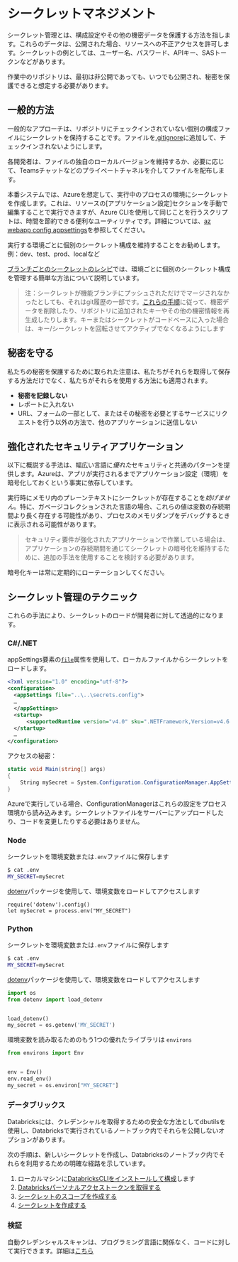 # シークレットマネジメント

シークレット管理とは、構成設定やその他の機密データを保護する方法を指します。これらのデータは、公開された場合、リソースへの不正アクセスを許可します。シークレットの例としては、ユーザー名、パスワード、APIキー、SASトークンなどがあります。

作業中のリポジトリは、最初は非公開であっても、いつでも公開され、秘密を保護できると想定する必要があります。

## 一般的方法

一般的なアプローチは、リポジトリにチェックインされていない個別の構成ファイルにシークレットを保持することです。ファイルを[.gitignore](https://git-scm.com/docs/gitignore)に追加して、チェックインされないようにします。

各開発者は、ファイルの独自のローカルバージョンを維持するか、必要に応じて、Teamsチャットなどのプライベートチャネルを介してファイルを配布します。

本番システムでは、Azureを想定して、実行中のプロセスの環境にシークレットを作成します。これは、リソースの[アプリケーション設定]セクションを手動で編集することで実行できますが、Azure CLIを使用して同じことを行うスクリプトは、時間を節約できる便利なユーティリティです。詳細については、[az webapp config appsettings](https://docs.microsoft.com/en-us/cli/azure/webapp/config/appsettings?view=azure-cli-latest)を参照してください。

実行する環境ごとに個別のシークレット構成を維持することをお勧めします。例：dev、test、prod、localなど

[ブランチごとのシークレットのレシピ](./recipes/azure-devops/secrets-per-branch.md)では、環境ごとに個別のシークレット構成を管理する簡単な方法について説明しています。

> 注：シークレットが機能ブランチにプッシュされただけでマージされなかったとしても、それはgit履歴の一部です。[これらの手順](https://help.github.com/en/github/authenticating-to-github/removing-sensitive-data-from-a-repository)に従って、機密データを削除したり、リポジトリに追加されたキーやその他の機密情報を再生成したりします。キーまたはシークレットがコードベースに入った場合は、キー/シークレットを回転させてアクティブでなくなるようにします

## 秘密を守る

私たちの秘密を保護するために取られた注意は、私たちがそれらを取得して保存する方法だけでなく、私たちがそれらを使用する方法にも適用されます。

- **秘密を記録しない**
- レポートに入れない
- URL、フォームの一部として、またはその秘密を必要とするサービスにリクエストを行う以外の方法で、他のアプリケーションに送信しない

## 強化されたセキュリティアプリケーション

以下に概説する手法は、幅広い言語に*優れた*セキュリティと共通のパターンを提供します。Azureは、アプリが実行されるまでアプリケーション設定（環境）を暗号化しておくという事実に依存しています。

実行時にメモリ内のプレーンテキストにシークレットが存在することを*妨げません*。特に、ガベージコレクションされた言語の場合、これらの値は変数の存続期間より長く存在する可能性があり、プロセスのメモリダンプをデバッグするときに表示される可能性があります。

> セキュリティ要件が強化されたアプリケーションで作業している場合は、アプリケーションの存続期間を通じてシークレットの暗号化を維持するために、追加の手法を使用することを検討する必要があります。

暗号化キーは常に定期的にローテーションしてください。

## シークレット管理のテクニック

これらの手法により、シークレットのロードが開発者に対して透過的になります。

### C#/.NET

appSettings要素の[`file`](https://docs.microsoft.com/en-us/dotnet/framework/configure-apps/file-schema/appsettings/appsettings-element-for-configuration)属性を使用して、ローカルファイルからシークレットをロードします。

``` XML
<?xml version="1.0" encoding="utf-8"?>
<configuration>
  <appSettings file="..\..\secrets.config">
  …
  </appSettings>
  <startup>
      <supportedRuntime version="v4.0" sku=".NETFramework,Version=v4.6.1" />
  </startup>
  …
</configuration>
```

アクセスの秘密：

```C#
static void Main(string[] args)
{
    String mySecret = System.Configuration.ConfigurationManager.AppSettings["mySecret"];
}
```

Azureで実行している場合、ConfigurationManagerはこれらの設定をプロセス環境から読み込みます。シークレットファイルをサーバーにアップロードしたり、コードを変更したりする必要はありません。

### Node

シークレットを環境変数または`.env`ファイルに保存します

```bash
$ cat .env
MY_SECRET=mySecret
```

[dotenv](https://www.npmjs.com/package/dotenv)パッケージを使用して、環境変数をロードしてアクセスします

```node
require('dotenv').config()
let mySecret = process.env("MY_SECRET")
```

### Python

シークレットを環境変数または`.env`ファイルに保存します

```bash
$ cat .env
MY_SECRET=mySecret
```

[dotenv](https://pypi.org/project/python-dotenv/)パッケージを使用して、環境変数をロードしてアクセスします

```Python
import os
from dotenv import load_dotenv


load_dotenv()
my_secret = os.getenv('MY_SECRET')
```

環境変数を読み取るためのもう1つの優れたライブラリは `environs`

```Python
from environs import Env


env = Env()
env.read_env()
my_secret = os.environ["MY_SECRET"]
```

### データブリックス

Databricksには、クレデンシャルを取得するための安全な方法としてdbutilsを使用し、Databricksで実行されているノートブック内でそれらを公開しないオプションがあります。

次の手順は、新しいシークレットを作成し、Databricksのノートブック内でそれらを利用するための明確な経路を示しています。

1. ローカルマシンに[DatabricksCLIをインストールして構成](https://docs.databricks.com/user-guide/dev-tools/databricks-cli.html#set-up-the-cli)します
2. [Databricksパーソナルアクセストークンを取得する](https://docs.databricks.com/api/latest/authentication.html#token-management)
3. [シークレットのスコープを作成する](https://docs.azuredatabricks.net/user-guide/secrets/secret-scopes.html#create-a-databricks-backed-secret-scope)
4. [シークレットを作成する](https://docs.azuredatabricks.net/user-guide/secrets/secrets.html)

### 検証

自動クレデンシャルスキャンは、プログラミング言語に関係なく、コードに対して実行できます。詳細は[こちら](../../continuous-integration/dev-sec-ops/secret-management/credential_scanning.md)
